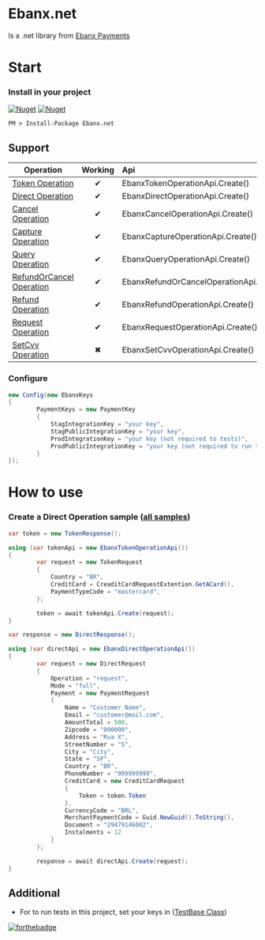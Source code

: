 # Ebanx.net
Is a .net library from [Ebanx Payments](https://developers.ebanxpagamentos.com/)

# Start
### Install in your project
[![Nuget](https://img.shields.io/nuget/dt/Ebanx.net)](https://www.nuget.org/packages/Ebanx.net)
[![Nuget](https://img.shields.io/nuget/v/Ebanx.net)](https://www.nuget.org/packages/Ebanx.net)

```npm
PM > Install-Package Ebanx.net
```
## Support
| Operation     |Working| Api
| -------------|:--------:| :--------|
| [Token Operation](https://developers.ebanxpagamentos.com/api-reference/ebanx-payment-api/payment-reference/reference-token-operation/) |✔ | EbanxTokenOperationApi.Create() |
| [Direct Operation](https://developers.ebanxpagamentos.com/api-reference/ebanx-payment-api/payment-reference/reference-direct-operation/)  |✔ | EbanxDirectOperationApi.Create() |
| [Cancel Operation](https://developers.ebanxpagamentos.com/api-reference/ebanx-payment-api/payment-reference/reference-cancel-operation/)  |✔ | EbanxCancelOperationApi.Create() |
| [Capture Operation](https://developers.ebanxpagamentos.com/api-reference/ebanx-payment-api/payment-reference/reference-capture-operation/)  |✔ | EbanxCaptureOperationApi.Create() |
| [Query Operation](https://developers.ebanxpagamentos.com/api-reference/ebanx-payment-api/payment-reference/reference-query-operation/)  |✔ | EbanxQueryOperationApi.Create() |
| [RefundOrCancel Operation](https://developers.ebanxpagamentos.com/api-reference/ebanx-payment-api/payment-reference/reference-refund-or-cancel-operation/)  |✔ | EbanxRefundOrCancelOperationApi.Create() |
| [Refund Operation](https://developers.ebanxpagamentos.com/api-reference/ebanx-payment-api/payment-reference/reference-refund-operation/)  |✔ | EbanxRefundOperationApi.Create() |
| [Request Operation](https://developers.ebanxpagamentos.com/api-reference/ebanx-payment-api/payment-reference/reference-request-operation/)  |✔ | EbanxRequestOperationApi.Create() |
| [SetCvv Operation](https://developers.ebanxpagamentos.com/api-reference/ebanx-payment-api/payment-reference/setcvv-operation/)  | ✖ | EbanxSetCvvOperationApi.Create() |

### Configure
```csharp
new Config(new EbanxKeys
{
        PaymentKeys = new PaymentKey
        {
            StagIntegrationKey = "your key",
            StagPublicIntegrationKey = "your key",
            ProdIntegrationKey = "your key (not required to tests)",
            ProdPublicIntegrationKey = "your key (not required to run tests)"
        }
});
```

# How to use
        
### Create a Direct Operation sample ([all samples](https://github.com/rodrigomafei/Ebanx.net/tree/master/Test))
```csharp
var token = new TokenResponse();

using (var tokenApi = new EbanxTokenOperationApi())
{
        var request = new TokenRequest
        {
            Country = "BR",
            CreditCard = CreaditCardRequestExtention.GetACard(),
            PaymentTypeCode = "mastercard",
        };

        token = await tokenApi.Create(request);
}

var response = new DirectResponse();

using (var directApi = new EbanxDirectOperationApi())
{
        var request = new DirectRequest
        {
            Operation = "request",
            Mode = "full",
            Payment = new PaymentRequest
            {
                Name = "Customer Name",
                Email = "customer@mail.com",
                AmountTotal = 500,
                Zipcode = "000000",
                Address = "Rua X",
                StreetNumber = "5",
                City = "City",
                State = "SP",
                Country = "BR",
                PhoneNumber = "999999999",
                CreditCard = new CreditCardRequest
                {
                    Token = token.Token
                },
                CurrencyCode = "BRL",
                MerchantPaymentCode = Guid.NewGuid().ToString(),
                Document = "29479146002",
                Instalments = 12
            }
        };

        response = await directApi.Create(request);
}
```

## Additional
 - For to run tests in this project, set your keys in ([TestBase Class](https://github.com/rodrigomafei/Ebanx.net/blob/master/Test/Base/TestBase.cs))
 
 [![forthebadge](https://forthebadge.com/images/badges/built-with-love.svg)](#)
